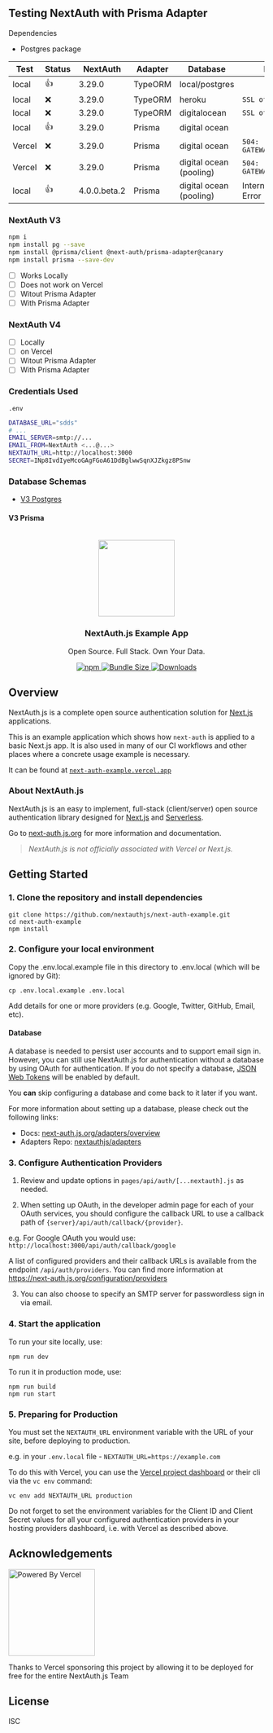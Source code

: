 ## Testing NextAuth with Prisma Adapter

Dependencies
- Postgres package

| Test   | Status | NextAuth     | Adapter | Database                | Error                  |
| ------ | ------ | ------------ | ------- | ----------------------- | ---------------------- |
| local  | 👍      | 3.29.0       | TypeORM | local/postgres          |
| local  | ❌      | 3.29.0       | TypeORM | heroku                  | `SSL off`              |
| local  | ❌      | 3.29.0       | TypeORM | digitalocean            | `SSL off`              |
| local  | 👍      | 3.29.0       | Prisma  | digital ocean           |                        |
| Vercel | ❌      | 3.29.0       | Prisma  | digital ocean           | `504: GATEWAY_TIMEOUT` |
| Vercel | ❌      | 3.29.0       | Prisma  | digital ocean (pooling) | `504: GATEWAY_TIMEOUT` |
| local  | 👍      | 4.0.0.beta.2 | Prisma  | digital ocean (pooling) | Internal Server Error  |


### NextAuth V3
```bash
npm i
npm install pg --save
npm install @prisma/client @next-auth/prisma-adapter@canary
npm install prisma --save-dev
```
- [ ] Works Locally
- [ ] Does not work on Vercel
- [ ] Witout Prisma Adapter
- [ ] With Prisma Adapter

### NextAuth V4
- [ ] Locally
- [ ] on Vercel
- [ ] Witout Prisma Adapter
- [ ] With Prisma Adapter

### Credentials Used
`.env`
```bash
DATABASE_URL="sdds"
# ...
EMAIL_SERVER=smtp://...
EMAIL_FROM=NextAuth <...@...>
NEXTAUTH_URL=http://localhost:3000
SECRET=INp8IvdIyeMcoGAgFGoA61DdBglwwSqnXJZkgz8PSnw
```

### Database Schemas
- [V3 Postgres](https://next-auth.js.org/v3/adapters/typeorm/postgres)

#### V3 Prisma


<p align="center">
   <br/>
   <a href="https://next-auth.js.org" target="_blank"><img width="150px" src="https://next-auth.js.org/img/logo/logo-sm.png" /></a>
   <h3 align="center">NextAuth.js Example App</h3>
   <p align="center">
   Open Source. Full Stack. Own Your Data.
   </p>
   <p align="center" style="align: center;">
      <a href="https://npm.im/next-auth">
        <img alt="npm" src="https://img.shields.io/npm/v/next-auth?color=green&label=next-auth">
      </a>
      <a href="https://bundlephobia.com/result?p=next-auth-example">
        <img src="https://img.shields.io/bundlephobia/minzip/next-auth?label=next-auth" alt="Bundle Size"/>
      </a>
      <a href="https://www.npmtrends.com/next-auth">
        <img src="https://img.shields.io/npm/dm/next-auth?label=next-auth%20downloads" alt="Downloads" />
      </a>
   </p>
</p>

## Overview

NextAuth.js is a complete open source authentication solution for [Next.js](http://nextjs.org/) applications.

This is an example application which shows how `next-auth` is applied to a basic Next.js app. It is also used in many of our CI workflows and other places where a concrete usage example is necessary. 

It can be found at [`next-auth-example.vercel.app`](https://next-auth-example.vercel.app/)

### About NextAuth.js

NextAuth.js is an easy to implement, full-stack (client/server) open source authentication library designed for [Next.js](https://nextjs.org) and [Serverless](https://vercel.com).

Go to [next-auth.js.org](https://next-auth.js.org) for more information and documentation.

> *NextAuth.js is not officially associated with Vercel or Next.js.*

## Getting Started

### 1. Clone the repository and install dependencies

```
git clone https://github.com/nextauthjs/next-auth-example.git
cd next-auth-example
npm install
```

### 2. Configure your local environment

Copy the .env.local.example file in this directory to .env.local (which will be ignored by Git):

```
cp .env.local.example .env.local
```

Add details for one or more providers (e.g. Google, Twitter, GitHub, Email, etc).

#### Database

A database is needed to persist user accounts and to support email sign in. However, you can still use NextAuth.js for authentication without a database by using OAuth for authentication. If you do not specify a database, [JSON Web Tokens](https://jwt.io/introduction) will be enabled by default.

You **can** skip configuring a database and come back to it later if you want.

For more information about setting up a database, please check out the following links:

* Docs: [next-auth.js.org/adapters/overview](https://next-auth.js.org/adapters/overview)
* Adapters Repo: [nextauthjs/adapters](https://github.com/nextauthjs/adapters)

### 3. Configure Authentication Providers

1. Review and update options in `pages/api/auth/[...nextauth].js` as needed.

2. When setting up OAuth, in the developer admin page for each of your OAuth services, you should configure the callback URL to use a callback path of `{server}/api/auth/callback/{provider}`.

  e.g. For Google OAuth you would use: `http://localhost:3000/api/auth/callback/google`

  A list of configured providers and their callback URLs is available from the endpoint `/api/auth/providers`. You can find more information at https://next-auth.js.org/configuration/providers

3. You can also choose to specify an SMTP server for passwordless sign in via email.

### 4. Start the application

To run your site locally, use:

```
npm run dev
```

To run it in production mode, use:

```
npm run build
npm run start
```

### 5. Preparing for Production

You must set the `NEXTAUTH_URL` environment variable with the URL of your site, before deploying to production.

e.g. in your `.env.local` file - `NEXTAUTH_URL=https://example.com`

To do this with Vercel, you can use the [Vercel project dashboard](https://vercel.com/dashboard) or their cli via the `vc env` command:

```
vc env add NEXTAUTH_URL production
```

Do not forget to set the environment variables for the Client ID and Client Secret values for all your configured authentication providers in your hosting providers dashboard, i.e. with Vercel as described above.

## Acknowledgements

<a href="https://vercel.com?utm_source=nextauthjs&utm_campaign=oss">
<img width="170px" src="https://raw.githubusercontent.com/nextauthjs/next-auth/canary/www/static/img/powered-by-vercel.svg" alt="Powered By Vercel" />
</a>
<p align="left">Thanks to Vercel sponsoring this project by allowing it to be deployed for free for the entire NextAuth.js Team</p>

## License

ISC

